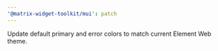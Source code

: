 ```yaml
---
'@matrix-widget-toolkit/mui': patch
---
```


Update default primary and error colors to match current Element Web theme.
